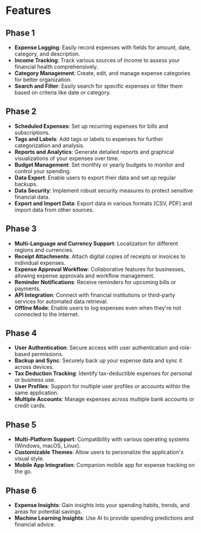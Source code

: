 # Features

## Phase 1

- **Expense Logging**: Easily record expenses with fields for amount, date, category, and description.
- **Income Tracking**: Track various sources of income to assess your financial health comprehensively.
- **Category Management**: Create, edit, and manage expense categories for better organization.
- **Search and Filter**: Easily search for specific expenses or filter them based on criteria like date or category.

## Phase 2

- **Scheduled Expenses**: Set up recurring expenses for bills and subscriptions.
- **Tags and Labels**: Add tags or labels to expenses for further categorization and analysis.
- **Reports and Analytics**: Generate detailed reports and graphical visualizations of your expenses over time.
- **Budget Management**: Set monthly or yearly budgets to monitor and control your spending.
- **Data Export**: Enable users to export their data and set up regular backups.
- **Data Security**: Implement robust security measures to protect sensitive financial data.
- **Export and Import Data**: Export data in various formats (CSV, PDF) and import data from other sources.

## Phase 3

- **Multi-Language and Currency Support**: Localization for different regions and currencies.
- **Receipt Attachments**: Attach digital copies of receipts or invoices to individual expenses.
- **Expense Approval Workflow**: Collaborative features for businesses, allowing expense approvals and workflow management.
- **Reminder Notifications**: Receive reminders for upcoming bills or payments.
- **API Integration**: Connect with financial institutions or third-party services for automated data retrieval.
- **Offline Mode**: Enable users to log expenses even when they're not connected to the internet.

## Phase 4

- **User Authentication**: Secure access with user authentication and role-based permissions.
- **Backup and Sync**: Securely back up your expense data and sync it across devices.
- **Tax Deduction Tracking**: Identify tax-deductible expenses for personal or business use.
- **User Profiles**: Support for multiple user profiles or accounts within the same application.
- **Multiple Accounts**: Manage expenses across multiple bank accounts or credit cards.


## Phase 5

- **Multi-Platform Support**: Compatibility with various operating systems (Windows, macOS, Linux).
- **Customizable Themes**: Allow users to personalize the application's visual style.
- **Mobile App Integration**: Companion mobile app for expense tracking on the go.

## Phase 6

- **Expense Insights**: Gain insights into your spending habits, trends, and areas for potential savings.
- **Machine Learning Insights**: Use AI to provide spending predictions and financial advice.